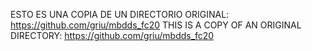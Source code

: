 ESTO ES UNA COPIA DE UN DIRECTORIO ORIGINAL: https://github.com/griu/mbdds_fc20
THIS IS A COPY OF AN ORIGINAL DIRECTORY: https://github.com/griu/mbdds_fc20 
